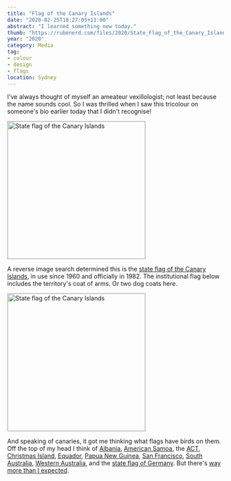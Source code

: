 ```yaml
---
title: "Flag of the Canary Islands"
date: "2020-02-25T18:27:05+11:00"
abstract: "I learned something new today."
thumb: "https://rubenerd.com/files/2020/State_Flag_of_the_Canary_Islands.svg"
year: "2020"
category: Media
tag:
- colour
- design
- flags
location: Sydney
---
```

I've always thought of myself an ameateur vexillologist; not least because the name sounds cool. So I was thrilled when I saw this tricolour on someone's bio earlier today that I didn't recognise!

<p><img src="https://rubenerd.com/files/2020/State_Flag_of_the_Canary_Islands.svg" alt="State flag of the Canary Islands" style="width:320px; border:1px solid #c1c2c6" /></p>

A reverse image search determined this is the [state flag of the Canary Islands](https://en.wikipedia.org/wiki/Flag_of_the_Canary_Islands), in use since 1960 and officially in 1982. The institutional flag below includes the territory's coat of arms. Or two dog coats here.

<p><img src="https://rubenerd.com/files/2020/Flag_of_the_Canary_Islands.svg" alt="State flag of the Canary Islands" style="width:320px; border:1px solid #c1c2c6" /></p>

And speaking of canaries, it got me thinking what flags have birds on them. Off the top of my head I think of [Albania](https://en.wikipedia.org/wiki/Flag_of_Albania), [American Samoa](https://en.wikipedia.org/wiki/Flag_of_American_Samoa), the [ACT](https://en.wikipedia.org/wiki/Flag_of_the_Australian_Capital_Territory), [Christmas Island](https://en.wikipedia.org/wiki/Christmas_Island), [Equador](https://en.wikipedia.org/wiki/Flag_of_Ecuador), [Papua New Guinea](https://en.wikipedia.org/wiki/Flag_of_Papua_New_Guinea), [San Francisco](https://en.wikipedia.org/wiki/Flag_of_San_Francisco), [South Australia](https://en.wikipedia.org/wiki/Flag_of_South_Australia), [Western Australia](https://en.wikipedia.org/wiki/Flag_of_Western_Australia), and the [state flag of Germany](https://en.wikipedia.org/wiki/Flag_of_Germany). But there's [way more than I expected](https://commons.wikimedia.org/wiki/Category:Flags_with_birds).

